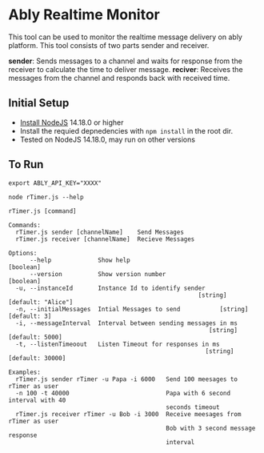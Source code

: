 # Ably Realtime Monitor

This tool can be used to monitor the realtime message delivery on ably platform. This tool consists of two parts sender and receiver. 

**sender**: Sends messages to a channel and waits for response from the receiver to calculate the time to deliver message.
**reciver**: Receives the messages from the channel and responds back with received time.

## Initial Setup
* [Install NodeJS](https://heynode.com/tutorial/install-nodejs-locally-nvm/) 14.18.0 or higher
* Install the requied depnedencies with `npm install` in the root dir.
* Tested on NodeJS 14.18.0, may run on other versions

## To Run

`export ABLY_API_KEY="XXXX"`

```
node rTimer.js --help

rTimer.js [command]

Commands:
  rTimer.js sender [channelName]    Send Messages
  rTimer.js receiver [channelName]  Recieve Messages

Options:
      --help             Show help                                     [boolean]
      --version          Show version number                           [boolean]
  -u, --instanceId       Instance Id to identify sender
                                                     [string] [default: "Alice"]
  -n, --initialMessages  Intial Messages to send           [string] [default: 3]
  -i, --messageInterval  Interval between sending messages in ms
                                                        [string] [default: 5000]
  -t, --listenTimeoout   Listen Timeout for responses in ms
                                                       [string] [default: 30000]

Examples:
  rTimer.js sender rTimer -u Papa -i 6000   Send 100 meesages to rTimer as user
  -n 100 -t 40000                           Papa with 6 second interval with 40
                                            seconds timeout
  rTimer.js receiver rTimer -u Bob -i 3000  Receive meesages from rTimer as user
                                            Bob with 3 second message response
                                            interval
```

